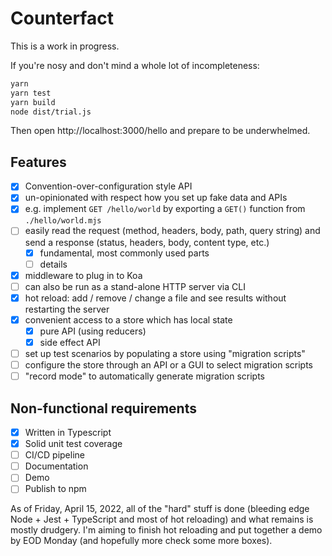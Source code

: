 # Counterfact

This is a work in progress.

If you're nosy and don't mind a whole lot of incompleteness:

```sh
yarn
yarn test
yarn build
node dist/trial.js
```

Then open http://localhost:3000/hello and prepare to be underwhelmed.

## Features

- [x] Convention-over-configuration style API
- [x] un-opinionated with respect how you set up fake data and APIs
- [x] e.g. implement `GET /hello/world` by exporting a `GET()` function from `./hello/world.mjs`
- [ ] easily read the request (method, headers, body, path, query string) and send a response (status, headers, body, content type, etc.)
  - [x] fundamental, most commonly used parts
  - [ ] details
- [x] middleware to plug in to Koa
- [ ] can also be run as a stand-alone HTTP server via CLI
- [x] hot reload: add / remove / change a file and see results without restarting the server
- [x] convenient access to a store which has local state
  - [x] pure API (using reducers)
  - [x] side effect API
- [ ] set up test scenarios by populating a store using "migration scripts"
- [ ] configure the store through an API or a GUI to select migration scripts
- [ ] "record mode" to automatically generate migration scripts

## Non-functional requirements

- [x] Written in Typescript
- [x] Solid unit test coverage
- [ ] CI/CD pipeline
- [ ] Documentation
- [ ] Demo
- [ ] Publish to npm

As of Friday, April 15, 2022, all of the "hard" stuff is done (bleeding edge Node + Jest + TypeScript and most of hot reloading) and what remains is mostly drudgery. I'm aiming to finish hot reloading and put together a demo by EOD Monday (and hopefully more check some more boxes).
